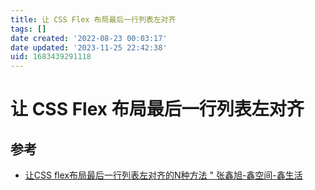 ```yaml
---
title: 让 CSS Flex 布局最后一行列表左对齐
tags: []
date created: '2022-08-23 00:03:17'
date updated: '2023-11-25 22:42:38'
uid: 1683439291118
---
```


# 让 CSS Flex 布局最后一行列表左对齐

## 参考

- [让CSS flex布局最后一行列表左对齐的N种方法 " 张鑫旭-鑫空间-鑫生活](https://www.zhangxinxu.com/wordpress/2019/08/css-flex-last-align/)

